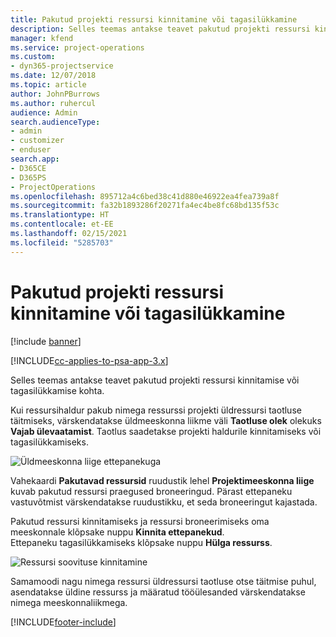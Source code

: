 ```yaml
---
title: Pakutud projekti ressursi kinnitamine või tagasilükkamine
description: Selles teemas antakse teavet pakutud projekti ressursi kinnitamise või tagasilükkamise kohta.
manager: kfend
ms.service: project-operations
ms.custom:
- dyn365-projectservice
ms.date: 12/07/2018
ms.topic: article
author: JohnPBurrows
ms.author: ruhercul
audience: Admin
search.audienceType:
- admin
- customizer
- enduser
search.app:
- D365CE
- D365PS
- ProjectOperations
ms.openlocfilehash: 895712a4c6bed38c41d880e46922ea4fea739a8f
ms.sourcegitcommit: fa32b1893286f20271fa4ec4be8fc68bd135f53c
ms.translationtype: HT
ms.contentlocale: et-EE
ms.lasthandoff: 02/15/2021
ms.locfileid: "5285703"
---
```

# <a name="accept-or-reject-a-proposed-project-resource"></a>Pakutud projekti ressursi kinnitamine või tagasilükkamine

[!include [banner](../includes/psa-now-project-operations.md)]

[!INCLUDE[cc-applies-to-psa-app-3.x](../includes/cc-applies-to-psa-app-3x.md)]

Selles teemas antakse teavet pakutud projekti ressursi kinnitamise või tagasilükkamise kohta.

Kui ressursihaldur pakub nimega ressurssi projekti üldressursi taotluse täitmiseks, värskendatakse üldmeeskonna liikme väli **Taotluse olek** olekuks **Vajab ülevaatamist**. Taotlus saadetakse projekti haldurile kinnitamiseks või tagasilükkamiseks.

![Üldmeeskonna liige ettepanekuga](media/RM-how-to-19.png)

Vahekaardi **Pakutavad ressursid** ruudustik lehel **Projektimeeskonna liige** kuvab pakutud ressursi praegused broneeringud. Pärast ettepaneku vastuvõtmist värskendatakse ruudustikku, et seda broneeringut kajastada. 

Pakutud ressursi kinnitamiseks ja ressursi broneerimiseks oma meeskonnale klõpsake nuppu **Kinnita ettepanekud**.  
Ettepaneku tagasilükkamiseks klõpsake nuppu **Hülga ressurss**.

![Ressursi soovituse kinnitamine](media/RM-how-to-20.png) 

Samamoodi nagu nimega ressursi üldressursi taotluse otse täitmise puhul, asendatakse üldine ressurss ja määratud tööülesanded värskendatakse nimega meeskonnaliikmega.


[!INCLUDE[footer-include](../includes/footer-banner.md)]